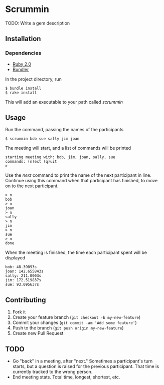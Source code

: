 # Scrummin

TODO: Write a gem description

## Installation

### Dependencies

* [Ruby 2.0](http://www.ruby-lang.org/)
* [Bundler](http://gembundler.com/)

In the project directory, run

    $ bundle install
    $ rake install

This will add an executable to your path called *scrummin*

## Usage

Run the command, passing the names of the participants

    $ scrummin bob sue sally jim joan

The meeting will start, and a list of commands will be printed

    starting meeting with: bob, jim, joan, sally, sue
    commands: (n)ext (q)uit
    >

Use the *next* command to print the name of the next participant in line.
Continue using this command when that participant has finished, to move on to
the next participant.

    > n
    bob
    > n
    joan
    > n
    sally
    > n
    jim
    > n
    sue
    > n
    done

When the meeting is finished, the time each participant spent will be displayed

    bob: 48.39093s
    joan: 142.655843s
    sally: 211.0003s
    jim: 172.519837s
    sue: 93.095637s

## Contributing

1. Fork it
2. Create your feature branch (`git checkout -b my-new-feature`)
3. Commit your changes (`git commit -am 'Add some feature'`)
4. Push to the branch (`git push origin my-new-feature`)
5. Create new Pull Request

## TODO

* Go "back" in a meeting, after "next." Sometimes a participant's turn starts,
  but a question is raised for the previous participant. That time is currently
  tracked to the wrong person.
* End meeting stats. Total time, longest, shortest, etc.

